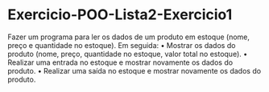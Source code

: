 # Exercicio-POO-Lista2-Exercicio1
Fazer um programa para ler os dados de um produto em estoque (nome, preço e quantidade no estoque). Em seguida: • Mostrar os dados do produto (nome, preço, quantidade no estoque, valor total no estoque). • Realizar uma entrada no estoque e mostrar novamente os dados do produto. • Realizar uma saída no estoque e mostrar novamente os dados do produto.